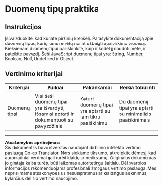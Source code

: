 <!--
CO_OP_TRANSLATOR_METADATA:
{
  "original_hash": "de0ec12c337394806425c7fd2f003b62",
  "translation_date": "2025-10-03T11:09:57+00:00",
  "source_file": "2-js-basics/1-data-types/assignment.md",
  "language_code": "lt"
}
-->
# Duomenų tipų praktika

## Instrukcijos

Įsivaizduokite, kad kuriate pirkinių krepšelį. Parašykite dokumentaciją apie duomenų tipus, kurių jums reikėtų norint užbaigti apsipirkimo procesą. Kiekvienam duomenų tipui paaiškinkite, kaip ir kodėl jį naudotumėte, ir pateikite pavyzdį. Šeši JavaScript duomenų tipai yra: String, Number, Boolean, Null, Undefined ir Object.

## Vertinimo kriterijai

Kriterijai | Puikiai | Pakankamai | Reikia tobulinti
--- | --- | --- | --- |
Duomenų tipai | Visi šeši duomenų tipai yra išvardyti, išsamiai aptarti ir dokumentuoti su pavyzdžiais | Keturi duomenų tipai yra aptarti su tam tikru paaiškinimu | Du duomenų tipai yra aptarti su minimaliais paaiškinimais |

---

**Atsakomybės apribojimas**:  
Šis dokumentas buvo išverstas naudojant dirbtinio intelekto vertimo paslaugą [Co-op Translator](https://github.com/Azure/co-op-translator). Nors siekiame tikslumo, atkreipkite dėmesį, kad automatiniai vertimai gali turėti klaidų ar netikslumų. Originalus dokumentas jo gimtąja kalba turėtų būti laikomas autoritetingu šaltiniu. Dėl svarbios informacijos rekomenduojama profesionali žmogaus vertimo paslauga. Mes neprisiimame atsakomybės už nesusipratimus ar klaidingus aiškinimus, kylančius dėl šio vertimo naudojimo.